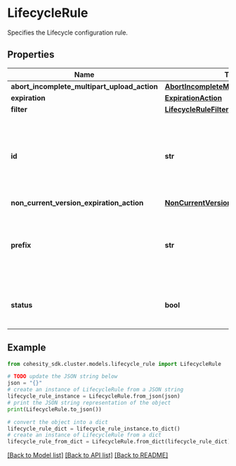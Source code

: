 # LifecycleRule

Specifies the Lifecycle configuration rule.

## Properties

Name | Type | Description | Notes
------------ | ------------- | ------------- | -------------
**abort_incomplete_multipart_upload_action** | [**AbortIncompleteMultipartUploadAction**](AbortIncompleteMultipartUploadAction.md) |  | [optional] 
**expiration** | [**ExpirationAction**](ExpirationAction.md) |  | [optional] 
**filter** | [**LifecycleRuleFilter**](LifecycleRuleFilter.md) |  | [optional] 
**id** | **str** | Specifies the Unique identifier for the rule. The value cannot be longer than 255 characters. | 
**non_current_version_expiration_action** | [**NonCurrentVersionExpirationAction**](NonCurrentVersionExpirationAction.md) |  | [optional] 
**prefix** | **str** | Specifies the prefix used to identify objects that a lifecycle rule applies to. | [optional] 
**status** | **bool** | Specifies if the rule is currently being applied. | 

## Example

```python
from cohesity_sdk.cluster.models.lifecycle_rule import LifecycleRule

# TODO update the JSON string below
json = "{}"
# create an instance of LifecycleRule from a JSON string
lifecycle_rule_instance = LifecycleRule.from_json(json)
# print the JSON string representation of the object
print(LifecycleRule.to_json())

# convert the object into a dict
lifecycle_rule_dict = lifecycle_rule_instance.to_dict()
# create an instance of LifecycleRule from a dict
lifecycle_rule_from_dict = LifecycleRule.from_dict(lifecycle_rule_dict)
```
[[Back to Model list]](../README.md#documentation-for-models) [[Back to API list]](../README.md#documentation-for-api-endpoints) [[Back to README]](../README.md)



